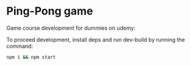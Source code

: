 # Ping-Pong game 

Game course development for dummies on udemy:

To proceed development, install deps and run dev-build by running the command:
```bash
npm i && npm start
```

